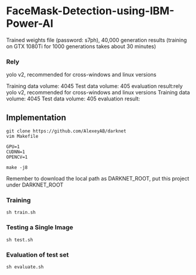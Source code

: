 # FaceMask-Detection-using-IBM-Power-AI
 
Trained weights file (password: s7ph), 40,000 generation results (training on GTX 1080Ti for 1000 generations takes about 30 minutes)

### Rely

yolo v2, recommended for cross-windows and linux versions 

Training data volume: 4045 Test data volume: 405 evaluation 
result:rely yolo v2, recommended for cross-windows and linux versions 
Training data volume: 4045 Test data volume: 405 evaluation result:

## Implementation
```
git clone https://github.com/AlexeyAB/darknet
vim Makefile

GPU=1
CUDNN=1
OPENCV=1

make -j8

```

Remember to download the local path as DARKNET_ROOT, put this project under DARKNET_ROOT

### Training
```
sh train.sh
```

### Testing a Single Image
```
sh test.sh
```
### Evaluation of test set
```
sh evaluate.sh
```
